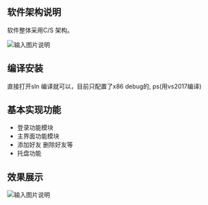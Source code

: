  ## 软件架构说明

软件整体采用C/S 架构。


![输入图片说明](https://images.gitee.com/uploads/images/2021/0503/123258_c1ac8c98_7500763.png "im.png")


## 编译安装

直接打开sln 编译就可以，目前只配置了x86 debug的, ps(用vs2017编译)



## 基本实现功能

- 登录功能模块
- 主界面功能模块
- 添加好友 删除好友等
- 托盘功能

## 效果展示
![![![输入图片说明](https://images.gitee.com/uploads/images/2021/0503/124551_3d985855_7500763.png "t66.png")](https://images.gitee.com/uploads/images/2021/0503/124529_548e0b37_7500763.png "config.png")](https://images.gitee.com/uploads/images/2021/0503/124514_6b6c9df2_7500763.png "login.png")